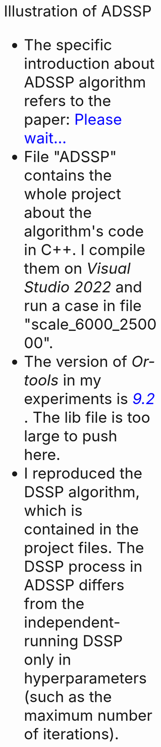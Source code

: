 <center> <font size=8> Illustration of ADSSP </center>

 - The specific introduction about ADSSP algorithm refers to the paper: <font color=blue>Please wait... </font> 
 - File "ADSSP" contains the whole project about the algorithm's code in C++. I compile them on *Visual Studio 2022* and run a case in file "scale_6000_250000". 
 - The version of *Or-tools* in my experiments is <font color=blue> *9.2* </font>. The lib file is too large to push here. 
 - I reproduced the DSSP algorithm, which is contained in the project files. The DSSP process in ADSSP differs from the independent-running DSSP only in hyperparameters (such as the maximum number of iterations). 